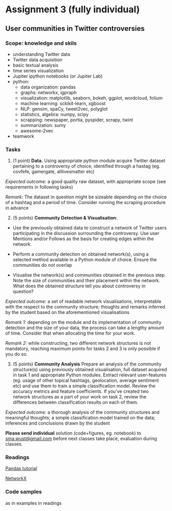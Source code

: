 # Assignment 3 (fully individual)
## User communities in Twitter controversies

### Scope: knowledge and skils
* understanding Twitter data
* Twitter data acquisition
* basic textual analysis
* time series visualization 
* Jupiter ipython notebooks (or Jupiter Lab)
* python:  
	* data organization: pandas
	* graphs: networkx, igpraph
	* visualization: matplotlib, seaborn, bokeh, ggplot, wordcloud, folium
	* machine learning: sckikit-learn, xgboost
	* NLP: gensim, spaCy, tweet2vec, polyglot 
	* statistics, algebra: numpy, scipy
	* scrapping: newspaper, portia, pyspider, scrapy, twint
	* summarization: sumy
	* awesome-2vec
* teamwork

### Tasks

1. (1 point) **Data.** Using appropriate python module acquire Twitter dataset pertaining to a controversy of choice, identified through a hastag (eg. covfefe, gamergate, alllivesmatter etc)

*Expected outcome:* a good quality raw dataset, with appropriate scope (see requirements in following tasks)

*Remark:* The dataset in question might be sizeable depending on the choice of a hashtag and a period of time. Consider running the scraping procedure in advance

2. (5 points) **Community Detection & Visualisation**:

  * Use the previously obtained data to construct a network of Twitter users participating in the discussion surrounding the controversy. Use user Mentions and/or Follows as the basis for creating edges within the network.

  * Perform a community detection on obtained network(s), using a selected method available in a Python module of choice. Ensure the communities do *not* overlap

  * Visualise the network(s) and communities obtained in the previous step. Note the size of communities and their placement within the network. What does the obtained structure tell you about controversy in question? 

*Expected outcome:* a set of readable network visualisations, interpretable with the respect to the community structure; thoughts and remarks inferred by the student based on the aforementioned visualisations 

*Remark 1:* depending on the module and its implementation of community detection and the size of your data, the process can take a lengthy amount of time. Consider that when allocating the time for your work.

*Remark 2:* while constructing, two different network structures is not mandatory, reaching maximum points for tasks 2 and 3 is only possible if you do so.

3. (5 points) **Community Analysis** Prepare an analysis of the community structure(s) using previously obtained visualisation, full dataset acquired in task 1 and appropriate Python modules. Extract relevant user-features (eg. usage of other topical hashtags, geolocation, average sentiment etc) and use them to train a simple classification model. Review the accuracy metrics and feature coefficients. If you've created two network structures as a part of your work on task 2, review the differences between classification results on each of them.

*Expected outcome:* a thorough analysis of the community structures and meaningful thoughts; a simple classification model trained on the data; inferences and conclusions drawn by the student 

**Please send individual** solution (code+figures, eg. notebook) to [sma.wust@gmail.com](sma.wust@gmail.com) before next classes take place, evaluation during classes.

### Readings
[Pandas tutorial](https://github.com/jorisvandenbossche/pandas-tutorial)

[NetworkX](https://networkx.github.io/documentation/stable/)

### Code samples 
as in examples in  readings
